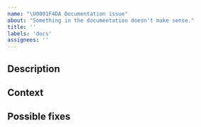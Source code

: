 ```yaml
---
name: "\U0001F4DA Documentation issue"
about: "Something in the documentation doesn't make sense."
title: ''
labels: 'docs'
assignees: ''
---
```

<!--- 
Provide a general summary of the issue in the Title above 
-->

## Description
<!--- 
Provide a more detailed introduction to the issue itself, and why you
consider it to be an issue 
-->

## Context
<!---
Why is this change important to you? How would you use it?
How can it benefit other users?
-->

## Possible fixes
<!---
Not obligatory, but suggest a fix
-->
